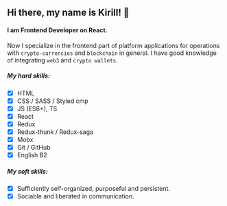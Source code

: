 ## Hi there, my name is Kirill! 👋
#### I am Frontend Developer on React. 

Now I specialize in the frontend part of platform applications for operations with `crypto-currencies` and `blockchain` in general. I have good knowledge of integrating `web3` and `crypto wallets`.


##### My hard skills:
- [x] HTML
- [x] CSS / SASS / Styled cmp
- [x] JS (ES6+), TS
- [x] React
- [x] Redux
- [x] Redux-thunk / Redux-saga
- [x] Mobx 
- [x] Git / GitHub
- [x] English B2

##### My soft skills:
- [x] Sufficiently self-organized, purposeful and persistent.
- [x] Sociable and liberated in communication.

<!--
**Magkoffe50/Magkoffe50** is a ✨ _special_ ✨ repository because its `README.md` (this file) appears on your GitHub profile.

Here are some ideas to get you started:

- 🔭 I’m currently working on ...
- 🌱 I’m currently learning ...
- 👯 I’m looking to collaborate on ...
- 🤔 I’m looking for help with ...
- 💬 Ask me about ...
- 📫 How to reach me: ...
- 😄 Pronouns: ...
- ⚡ Fun fact: ...
-->

